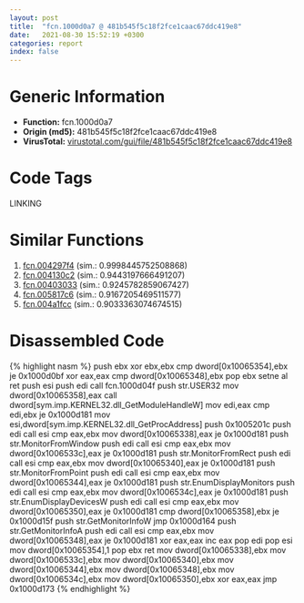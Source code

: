 ```yaml
---
layout: post
title:  "fcn.1000d0a7 @ 481b545f5c18f2fce1caac67ddc419e8"
date:   2021-08-30 15:52:19 +0300
categories: report
index: false
---
```


# Generic Information
- **Function:** fcn.1000d0a7
- **Origin (md5):** 481b545f5c18f2fce1caac67ddc419e8
- **VirusTotal:** [virustotal.com/gui/file/481b545f5c18f2fce1caac67ddc419e8][virustotal_ref]

# Code Tags
<span class="tag" id="LINKING">LINKING</span>


# Similar Functions

1. [fcn.004297f4][similar_1_ref] (sim.: 0.9998445752508868)
2. [fcn.004130c2][similar_2_ref] (sim.: 0.9443197666491207)
3. [fcn.00403033][similar_3_ref] (sim.: 0.9245782859067427)
4. [fcn.005817c6][similar_4_ref] (sim.: 0.9167205469511577)
5. [fcn.004a1fcc][similar_5_ref] (sim.: 0.9033363074674515)


# Disassembled Code

{% highlight nasm %}
push ebx
xor ebx,ebx
cmp dword[0x10065354],ebx
je 0x1000d0bf
xor eax,eax
cmp dword[0x10065348],ebx
pop ebx
setne al
ret
push esi
push edi
call fcn.1000d04f
push str.USER32
mov dword[0x10065358],eax
call dword[sym.imp.KERNEL32.dll_GetModuleHandleW]
mov edi,eax
cmp edi,ebx
je 0x1000d181
mov esi,dword[sym.imp.KERNEL32.dll_GetProcAddress]
push 0x1005201c
push edi
call esi
cmp eax,ebx
mov dword[0x10065338],eax
je 0x1000d181
push str.MonitorFromWindow
push edi
call esi
cmp eax,ebx
mov dword[0x1006533c],eax
je 0x1000d181
push str.MonitorFromRect
push edi
call esi
cmp eax,ebx
mov dword[0x10065340],eax
je 0x1000d181
push str.MonitorFromPoint
push edi
call esi
cmp eax,ebx
mov dword[0x10065344],eax
je 0x1000d181
push str.EnumDisplayMonitors
push edi
call esi
cmp eax,ebx
mov dword[0x1006534c],eax
je 0x1000d181
push str.EnumDisplayDevicesW
push edi
call esi
cmp eax,ebx
mov dword[0x10065350],eax
je 0x1000d181
cmp dword[0x10065358],ebx
je 0x1000d15f
push str.GetMonitorInfoW
jmp 0x1000d164
push str.GetMonitorInfoA
push edi
call esi
cmp eax,ebx
mov dword[0x10065348],eax
je 0x1000d181
xor eax,eax
inc eax
pop edi
pop esi
mov dword[0x10065354],1
pop ebx
ret
mov dword[0x10065338],ebx
mov dword[0x1006533c],ebx
mov dword[0x10065340],ebx
mov dword[0x10065344],ebx
mov dword[0x10065348],ebx
mov dword[0x1006534c],ebx
mov dword[0x10065350],ebx
xor eax,eax
jmp 0x1000d173
{% endhighlight %}


[similar_1_ref]: /report/fcn.004297f4@44e1ffcf4e71f4505c09d520fd75f1e4
[similar_2_ref]: /report/fcn.004130c2@7b00dd8f2abf54a73bfb09681334ff78
[similar_3_ref]: /report/fcn.00403033@59aef7c08025d70f84c85db2092fc99e
[similar_4_ref]: /report/fcn.005817c6@7453c96a6fbd42ec690b8deb53eafcba
[similar_5_ref]: /report/fcn.004a1fcc@3e981d1767f44f5fe2446a49ffe52f4e
[virustotal_ref]: https://www.virustotal.com/gui/file/481b545f5c18f2fce1caac67ddc419e8